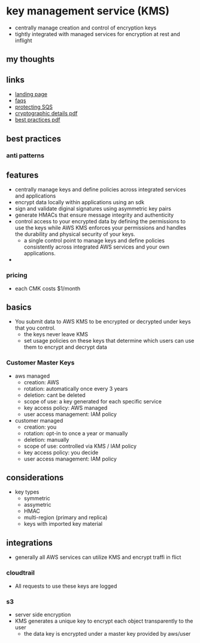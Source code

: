 # key management service (KMS)

- centrally manage creation and control of encryption keys
- tightly integrated with managed services for encryption at rest and inflight

## my thoughts

## links

- [landing page](https://aws.amazon.com/kms/?did=ap_card&trk=ap_card)
- [faqs](https://aws.amazon.com/kms/faqs/?da=sec&sec=prep)
- [protecting SQS](https://docs.aws.amazon.com/AWSSimpleQueueService/latest/SQSDeveloperGuide/sqs-server-side-encryption.html)
- [cryptographic details pdf](https://d0.awsstatic.com/whitepapers/KMS-Cryptographic-Details.pdf)
- [best practices pdf](https://d0.awsstatic.com/whitepapers/aws-kms-best-practices.pdf)

## best practices

### anti patterns

## features

- centrally manage keys and define policies across integrated services and applications
- encrypt data locally within applications using an sdk
- sign and validate diginal signatures using asymmetric key pairs
- generate HMACs that ensure message integrity and authenticity
- control access to your encrypted data by defining the permissions to use the keys while AWS KMS enforces your permissions and handles the durability and physical security of your keys.
  - a single control point to manage keys and define policies consistently across integrated AWS services and your own applications.
-

### pricing

- each CMK costs $1/month

## basics

- You submit data to AWS KMS to be encrypted or decrypted under keys that you control.
  - the keys never leave KMS
  - set usage policies on these keys that determine which users can use them to encrypt and decrypt data

### Customer Master Keys

- aws managed
  - creation: AWS
  - rotation: automatically once every 3 years
  - deletion: cant be deleted
  - scope of use: a key generated for each specific service
  - key access policy: AWS managed
  - user access management: IAM policy
- customer managed
  - creation: you
  - rotation: opt-in to once a year or manually
  - deletion: manually
  - scope of use: controlled via KMS / IAM policy
  - key access policy: you decide
  - user access management: IAM policy

## considerations

- key types
  - symmetric
  - assymetric
  - HMAC
  - multi-region (primary and replica)
  - keys with imported key material

## integrations

- generally all AWS services can utilize KMS and encrypt traffi in flict

### cloudtrail

- All requests to use these keys are logged

### s3

- server side encryption
- KMS generates a unique key to encrypt each object transparently to the user
  - the data key is encrypted under a master key provided by aws/user
